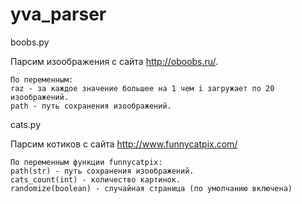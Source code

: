 # yva_parser

boobs.py

Парсим изоображения с сайта http://oboobs.ru/. 

```
По переменным:
raz - за каждое значение большее на 1 чем i загружает по 20 изоображений.
path - путь сохранения изоображений.
```
cats.py

Парсим котиков с сайта http://www.funnycatpix.com/
```
По переменным функции funnycatpix:
path(str) - путь сохранения изоображений. 
cats_count(int) - количество картинок.
randomize(boolean) - случайная страница (по умолчанию включена)
```
